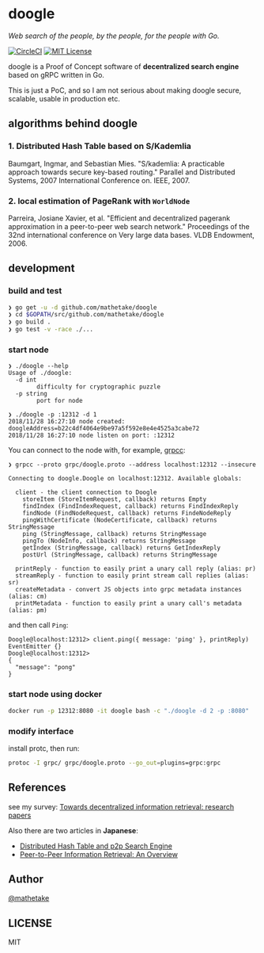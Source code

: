 # doogle 

_Web search of the people, by the people, for the people with Go._

[![CircleCI](https://circleci.com/gh/mathetake/doogle.svg?style=shield)](https://circleci.com/gh/mathetake/doogle)
[![MIT License](http://img.shields.io/badge/license-MIT-blue.svg?style=flat)](LICENSE)


doogle is a Proof of Concept software of __decentralized search engine__ based on gRPC written in Go.

This is just a PoC, and so I am not serious about making doogle secure, scalable, usable in production etc.


## algorithms behind doogle

### 1. Distributed Hash Table based on S/Kademlia
Baumgart, Ingmar, and Sebastian Mies. "S/kademlia: A practicable approach towards secure key-based routing." Parallel and Distributed Systems, 2007 International Conference on. IEEE, 2007.

### 2. local estimation of PageRank with `WorldNode`
Parreira, Josiane Xavier, et al. "Efficient and decentralized pagerank approximation in a peer-to-peer web search network." Proceedings of the 32nd international conference on Very large data bases. VLDB Endowment, 2006.


## development


### build and test

```bash
❯ go get -u -d github.com/mathetake/doogle
❯ cd $GOPATH/src/github.com/mathetake/doogle
❯ go build .
❯ go test -v -race ./...
```


### start node

```
❯ ./doogle --help
Usage of ./doogle:
  -d int
        difficulty for cryptographic puzzle
  -p string
        port for node

❯ ./doogle -p :12312 -d 1
2018/11/28 16:27:10 node created: doogleAddress=b22c4df4064e9be97a5f592e8e4e4525a3cabe72
2018/11/28 16:27:10 node listen on port: :12312
```

You can connect to the node with, for example, [grpcc](https://github.com/njpatel/grpcc):

```
❯ grpcc --proto grpc/doogle.proto --address localhost:12312 --insecure

Connecting to doogle.Doogle on localhost:12312. Available globals:

  client - the client connection to Doogle
    storeItem (StoreItemRequest, callback) returns Empty
    findIndex (FindIndexRequest, callback) returns FindIndexReply
    findNode (FindNodeRequest, callback) returns FindeNodeReply
    pingWithCertificate (NodeCertificate, callback) returns StringMessage
    ping (StringMessage, callback) returns StringMessage
    pingTo (NodeInfo, callback) returns StringMessage
    getIndex (StringMessage, callback) returns GetIndexReply
    postUrl (StringMessage, callback) returns StringMessage

  printReply - function to easily print a unary call reply (alias: pr)
  streamReply - function to easily print stream call replies (alias: sr)
  createMetadata - convert JS objects into grpc metadata instances (alias: cm)
  printMetadata - function to easily print a unary call's metadata (alias: pm)
```

and then call `Ping`:

```
Doogle@localhost:12312> client.ping({ message: 'ping' }, printReply)
EventEmitter {}
Doogle@localhost:12312>
{
  "message": "pong"
}
```


### start node using docker

```bash
docker run -p 12312:8080 -it doogle bash -c "./doogle -d 2 -p :8080"
```


### modify interface

install protc,  then run:

```bash
protoc -I grpc/ grpc/doogle.proto --go_out=plugins=grpc:grpc
```

## References

see my survey: [Towards decentralized information retrieval: research papers](https://github.com/mathetake/notes/issues/1)


Also there are two articles in __Japanese__:
- [Distributed Hash Table and p2p Search Engine](https://scrapbox.io/layerx/Distributed_Hash_Table_and_p2p_Search_Engine)
- [Peer-to-Peer Information Retrieval: An Overview](https://scrapbox.io/layerx/%5BWIP%5DPeer-to-Peer_Information_Retrieval:_An_Overview)

## Author

[@mathetake](https://twitter.com/mathetake)

## LICENSE

MIT
